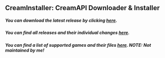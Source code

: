 ## CreamInstaller: CreamAPI Downloader & Installer
##### You can download the latest release by clicking [here](https://github.com/pointfeev/CreamInstaller/releases/latest/download/CreamInstaller.zip).
##### You can find all releases and their individual changes [here](https://github.com/pointfeev/CreamInstaller/releases).
##### You can find a list of supported games and their files [here](https://mega.nz/folder/45YBwIxZ#fsZNZZu9twY2PVLgrB86fA). NOTE: Not maintained by me!
